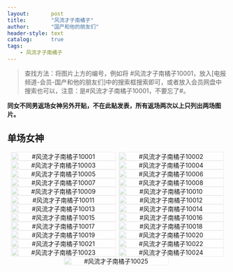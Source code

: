 ```yaml
---
layout:       post
title:        "风流才子南橘子"
author:       "国产和他的朋友们"
header-style: text
catalog:      true
tags:
    - 风流才子南橘子
---
```


> 查找方法：将图片上方的编号，例如将 #风流才子南橘子10001，放入[电报频道-会员-国产和他的朋友们]中的搜索框搜索即可，或者放入会员网盘中搜索也可以，注意：是#风流才子南橘子10001，不要忘了#。

**同女不同男返场女神另外开贴，不在此贴发表，所有返场两次以上只列出两场图片。**

## 单场女神

<div style="display: flex; justify-content: center;">
    <div style="position: relative; width: 48%; margin-right: 1%;">
        <img src="https://tanhuawanrenmigroup.top/fengliucaizinanjuzi/fengliucaizinanjuzi10001.jpg" style="width: 100%;"/>
        <div style="position: absolute; top: 0; left: 0; width: 100%; text-align: center; background-color: rgba(255, 255, 255, 0.7); font-size: 14px;">
            #风流才子南橘子10001
        </div>
    </div>
    <div style="position: relative; width: 48%;">
        <img src="https://tanhuawanrenmigroup.top/fengliucaizinanjuzi/fengliucaizinanjuzi10002.jpg" style="width: 100%;"/>
        <div style="position: absolute; top: 0; left: 0; width: 100%; text-align: center; background-color: rgba(255, 255, 255, 0.7); font-size: 14px;">
            #风流才子南橘子10002
        </div>
    </div>
</div>

<div style="display: flex; justify-content: center;">
    <div style="position: relative; width: 48%; margin-right: 1%;">
        <img src="https://tanhuawanrenmigroup.top/fengliucaizinanjuzi/fengliucaizinanjuzi10003.jpg" style="width: 100%;"/>
        <div style="position: absolute; top: 0; left: 0; width: 100%; text-align: center; background-color: rgba(255, 255, 255, 0.7); font-size: 14px;">
            #风流才子南橘子10003
        </div>
    </div>
    <div style="position: relative; width: 48%;">
        <img src="https://tanhuawanrenmigroup.top/fengliucaizinanjuzi/fengliucaizinanjuzi10004.jpg" style="width: 100%;"/>
        <div style="position: absolute; top: 0; left: 0; width: 100%; text-align: center; background-color: rgba(255, 255, 255, 0.7); font-size: 14px;">
            #风流才子南橘子10004
        </div>
    </div>
</div>

<div style="display: flex; justify-content: center;">
    <div style="position: relative; width: 48%; margin-right: 1%;">
        <img src="https://tanhuawanrenmigroup.top/fengliucaizinanjuzi/fengliucaizinanjuzi10005.jpg" style="width: 100%;"/>
        <div style="position: absolute; top: 0; left: 0; width: 100%; text-align: center; background-color: rgba(255, 255, 255, 0.7); font-size: 14px;">
            #风流才子南橘子10005
        </div>
    </div>
    <div style="position: relative; width: 48%;">
        <img src="https://tanhuawanrenmigroup.top/fengliucaizinanjuzi/fengliucaizinanjuzi10006.jpg" style="width: 100%;"/>
        <div style="position: absolute; top: 0; left: 0; width: 100%; text-align: center; background-color: rgba(255, 255, 255, 0.7); font-size: 14px;">
            #风流才子南橘子10006
        </div>
    </div>
</div>

<div style="display: flex; justify-content: center;">
    <div style="position: relative; width: 48%; margin-right: 1%;">
        <img src="https://tanhuawanrenmigroup.top/fengliucaizinanjuzi/fengliucaizinanjuzi10007.jpg" style="width: 100%;"/>
        <div style="position: absolute; top: 0; left: 0; width: 100%; text-align: center; background-color: rgba(255, 255, 255, 0.7); font-size: 14px;">
            #风流才子南橘子10007
        </div>
    </div>
    <div style="position: relative; width: 48%;">
        <img src="https://tanhuawanrenmigroup.top/fengliucaizinanjuzi/fengliucaizinanjuzi10008.jpg" style="width: 100%;"/>
        <div style="position: absolute; top: 0; left: 0; width: 100%; text-align: center; background-color: rgba(255, 255, 255, 0.7); font-size: 14px;">
            #风流才子南橘子10008
        </div>
    </div>
</div>

<div style="display: flex; justify-content: center;">
    <div style="position: relative; width: 48%; margin-right: 1%;">
        <img src="https://tanhuawanrenmigroup.top/fengliucaizinanjuzi/fengliucaizinanjuzi10009.jpg" style="width: 100%;"/>
        <div style="position: absolute; top: 0; left: 0; width: 100%; text-align: center; background-color: rgba(255, 255, 255, 0.7); font-size: 14px;">
            #风流才子南橘子10009
        </div>
    </div>
    <div style="position: relative; width: 48%;">
        <img src="https://tanhuawanrenmigroup.top/fengliucaizinanjuzi/fengliucaizinanjuzi10010.jpg" style="width: 100%;"/>
        <div style="position: absolute; top: 0; left: 0; width: 100%; text-align: center; background-color: rgba(255, 255, 255, 0.7); font-size: 14px;">
            #风流才子南橘子10010
        </div>
    </div>
</div>

<div style="display: flex; justify-content: center;">
    <div style="position: relative; width: 48%; margin-right: 1%;">
        <img src="https://tanhuawanrenmigroup.top/fengliucaizinanjuzi/fengliucaizinanjuzi10011.jpg" style="width: 100%;"/>
        <div style="position: absolute; top: 0; left: 0; width: 100%; text-align: center; background-color: rgba(255, 255, 255, 0.7); font-size: 14px;">
            #风流才子南橘子10011
        </div>
    </div>
    <div style="position: relative; width: 48%;">
        <img src="https://tanhuawanrenmigroup.top/fengliucaizinanjuzi/fengliucaizinanjuzi10012.jpg" style="width: 100%;"/>
        <div style="position: absolute; top: 0; left: 0; width: 100%; text-align: center; background-color: rgba(255, 255, 255, 0.7); font-size: 14px;">
            #风流才子南橘子10012
        </div>
    </div>
</div>

<div style="display: flex; justify-content: center;">
    <div style="position: relative; width: 48%; margin-right: 1%;">
        <img src="https://tanhuawanrenmigroup.top/fengliucaizinanjuzi/fengliucaizinanjuzi10013.jpg" style="width: 100%;"/>
        <div style="position: absolute; top: 0; left: 0; width: 100%; text-align: center; background-color: rgba(255, 255, 255, 0.7); font-size: 14px;">
            #风流才子南橘子10013
        </div>
    </div>
    <div style="position: relative; width: 48%;">
        <img src="https://tanhuawanrenmigroup.top/fengliucaizinanjuzi/fengliucaizinanjuzi10014.jpg" style="width: 100%;"/>
        <div style="position: absolute; top: 0; left: 0; width: 100%; text-align: center; background-color: rgba(255, 255, 255, 0.7); font-size: 14px;">
            #风流才子南橘子10014
        </div>
    </div>
</div>

<div style="display: flex; justify-content: center;">
    <div style="position: relative; width: 48%; margin-right: 1%;">
        <img src="https://tanhuawanrenmigroup.top/fengliucaizinanjuzi/fengliucaizinanjuzi10015.jpg" style="width: 100%;"/>
        <div style="position: absolute; top: 0; left: 0; width: 100%; text-align: center; background-color: rgba(255, 255, 255, 0.7); font-size: 14px;">
            #风流才子南橘子10015
        </div>
    </div>
    <div style="position: relative; width: 48%;">
        <img src="https://tanhuawanrenmigroup.top/fengliucaizinanjuzi/fengliucaizinanjuzi10016.jpg" style="width: 100%;"/>
        <div style="position: absolute; top: 0; left: 0; width: 100%; text-align: center; background-color: rgba(255, 255, 255, 0.7); font-size: 14px;">
            #风流才子南橘子10016
        </div>
    </div>
</div>

<div style="display: flex; justify-content: center;">
    <div style="position: relative; width: 48%; margin-right: 1%;">
        <img src="https://tanhuawanrenmigroup.top/fengliucaizinanjuzi/fengliucaizinanjuzi10017.jpg" style="width: 100%;"/>
        <div style="position: absolute; top: 0; left: 0; width: 100%; text-align: center; background-color: rgba(255, 255, 255, 0.7); font-size: 14px;">
            #风流才子南橘子10017
        </div>
    </div>
    <div style="position: relative; width: 48%;">
        <img src="https://tanhuawanrenmigroup.top/fengliucaizinanjuzi/fengliucaizinanjuzi10018.jpg" style="width: 100%;"/>
        <div style="position: absolute; top: 0; left: 0; width: 100%; text-align: center; background-color: rgba(255, 255, 255, 0.7); font-size: 14px;">
            #风流才子南橘子10018
        </div>
    </div>
</div>

<div style="display: flex; justify-content: center;">
    <div style="position: relative; width: 48%; margin-right: 1%;">
        <img src="https://tanhuawanrenmigroup.top/fengliucaizinanjuzi/fengliucaizinanjuzi10019.jpg" style="width: 100%;"/>
        <div style="position: absolute; top: 0; left: 0; width: 100%; text-align: center; background-color: rgba(255, 255, 255, 0.7); font-size: 14px;">
            #风流才子南橘子10019
        </div>
    </div>
    <div style="position: relative; width: 48%;">
        <img src="https://tanhuawanrenmigroup.top/fengliucaizinanjuzi/fengliucaizinanjuzi10020.jpg" style="width: 100%;"/>
        <div style="position: absolute; top: 0; left: 0; width: 100%; text-align: center; background-color: rgba(255, 255, 255, 0.7); font-size: 14px;">
            #风流才子南橘子10020
        </div>
    </div>
</div>

<div style="display: flex; justify-content: center;">
    <div style="position: relative; width: 48%; margin-right: 1%;">
        <img src="https://tanhuawanrenmigroup.top/fengliucaizinanjuzi/fengliucaizinanjuzi10021.jpg" style="width: 100%;"/>
        <div style="position: absolute; top: 0; left: 0; width: 100%; text-align: center; background-color: rgba(255, 255, 255, 0.7); font-size: 14px;">
            #风流才子南橘子10021
        </div>
    </div>
	<div style="position: relative; width: 48%;">
        <img src="https://tanhuawanrenmigroup.top/fengliucaizinanjuzi/fengliucaizinanjuzi10022.jpg" style="width: 100%;"/>
        <div style="position: absolute; top: 0; left: 0; width: 100%; text-align: center; background-color: rgba(255, 255, 255, 0.7); font-size: 14px;">
            #风流才子南橘子10022
        </div>
    </div>
</div>

<div style="display: flex; justify-content: center;">
    <div style="position: relative; width: 48%; margin-right: 1%;">
        <img src="https://tanhuawanrenmigroup.top/fengliucaizinanjuzi/fengliucaizinanjuzi10023.jpg" style="width: 100%;"/>
        <div style="position: absolute; top: 0; left: 0; width: 100%; text-align: center; background-color: rgba(255, 255, 255, 0.7); font-size: 14px;">
            #风流才子南橘子10023
        </div>
    </div>
	<div style="position: relative; width: 48%;">
        <img src="https://tanhuawanrenmigroup.top/fengliucaizinanjuzi/fengliucaizinanjuzi10024.jpg" style="width: 100%;"/>
        <div style="position: absolute; top: 0; left: 0; width: 100%; text-align: center; background-color: rgba(255, 255, 255, 0.7); font-size: 14px;">
            #风流才子南橘子10024
        </div>
    </div>
</div>

<div style="display: flex; justify-content: center;">
    <div style="position: relative; width: 48%; margin-right: 1%;">
        <img src="https://tanhuawanrenmigroup.top/fengliucaizinanjuzi/fengliucaizinanjuzi10025.jpg" style="width: 100%;"/>
        <div style="position: absolute; top: 0; left: 0; width: 100%; text-align: center; background-color: rgba(255, 255, 255, 0.7); font-size: 14px;">
            #风流才子南橘子10025
        </div>
    </div>
	
</div>